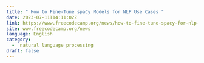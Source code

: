 ```yaml
---
title: " How to Fine-Tune spaCy Models for NLP Use Cases "
date: 2023-07-11T14:11:02Z
link: https://www.freecodecamp.org/news/how-to-fine-tune-spacy-for-nlp-use-cases/?utm_medium=RSS&utm_source=news.12bit.vn
site: www.freecodecamp.org/news
language: English
category:
  -  natural language processing 
draft: false
---
```

